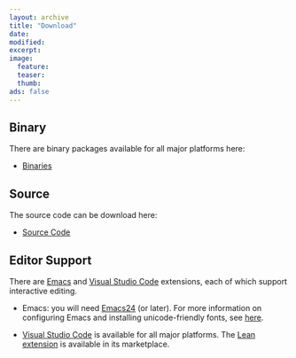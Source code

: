 ```yaml
---
layout: archive
title: "Download"
date:
modified:
excerpt:
image:
  feature:
  teaser:
  thumb:
ads: false
---
```


## Binary

There are binary packages available for all major platforms here:

- [Binaries](https://github.com/leanprover/lean/releases/latest)

## Source

The source code can be download here:

- [Source Code](http://github.com/leanprover/lean)

## Editor Support

There are [Emacs](https://www.gnu.org/software/emacs/) and [Visual Studio Code](http://code.visualstudio.com) extensions, each of which support interactive editing.

- Emacs: you will need [Emacs24](https://www.gnu.org/software/emacs/) (or later). For more information on configuring Emacs and
installing unicode-friendly fonts, see
[here](https://github.com/leanprover/lean/blob/master/src/emacs/README.md).

- [Visual Studio Code](http://code.visualstudio.com) is available for all major platforms.
  The [Lean extension](https://marketplace.visualstudio.com/items?itemName=jroesch.lean) is available in its marketplace.
